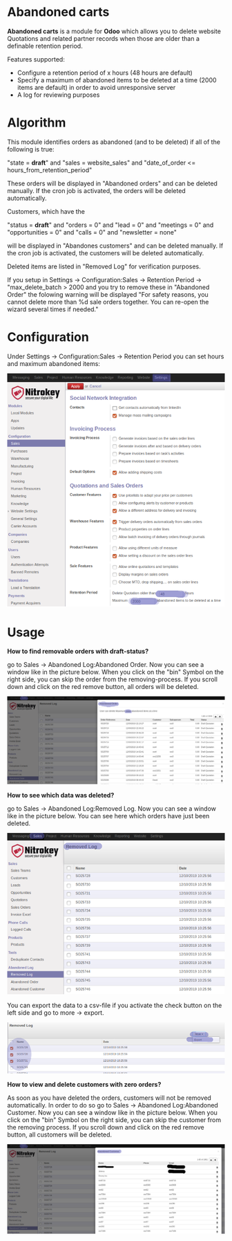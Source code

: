 Abandoned carts
===============

__Abandoned carts__ is a module for __Odoo__ which allows you to delete website
Quotations and  related partner records when those are older than a definable retention period.

Features supported:
* Configure a retention period of x hours (48 hours are default)
* Specify a maximum of abandoned items to be deleted at a time (2000 items are default) in order to avoid unresponsive server
* A log for reviewing purposes

Algorithm
=========

This module identifies orders as abandoned (and to be deleted) if all of the following is true:

"state = __draft__" and "sales = website_sales" and "date_of_order <= hours_from_retention_period"

These orders will be displayed in "Abandoned orders" and can be deleted manually. If the cron job is activated, the orders will be deleted automatically.

Customers, which have the 

"status = __draft__" and "orders = 0" and "lead = 0" and "meetings = 0" and "opportunities = 0" and "calls = 0" and "newsletter = none" 

will be displayed in "Abandones customers" and can be deleted manually. If the cron job is activated, the customers will be deleted automatically.

Deleted items are listed in "Removed Log" for verification purposes.

If you setup in Settings -> Configuration:Sales -> Retention Period -> "max_delete_batch > 2000 and you try to remove these in "Abandoned Order" the folowing warning will be displayed "For safety reasons, you cannot delete more than %d sale orders together. You can re-open the wizard several times if needed."

Configuration
=============

Under Settings -> Configuration:Sales -> Retention Period you can set hours
and maximum abandoned items:

![Configuration](/abandoned_carts/images/1_settings.png)

Usage
=====

__How to find removable orders with draft-status?__

go to Sales -> Abandoned Log:Abandoned Order. Now you can see a window like in the picture below. When you click
on the "bin" Symbol on the right side, you can skip the order from the removing-process. If you scroll down and click on the red remove button, all orders will be deleted.

![Abandoned_order](/abandoned_carts/images/2_abandoned_order.png)

__How to see which data was deleted?__

go to Sales -> Abandoned Log:Removed Log. Now you can see a window like in the picture below. You can see here which orders have just been deleted. 

![Removed_Log](/abandoned_carts/images/3_removed_log.png)

You can export the data to a csv-file if you activate the check button on the left side and go to more -> export.

![export](/abandoned_carts/images/5_export.png)

__How to view and delete customers with zero orders?__

As soon as you have deleted the orders, customers will not be removed automatically. In order to do so
go to Sales -> Abandoned Log:Abandoned Customer. Now you can see a window like in the picture below. When you click
on the "bin" Symbol on the right side, you can skip the customer from the removing process. If you scroll down and click on the red remove button, all customers will be deleted.

![Abandoned_customers](/abandoned_carts/images/4_abandoned_customer.png)
